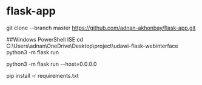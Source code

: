 # flask-app


git clone --branch master https://github.com/adnan-akhonbay/flask-app.git

##Windows PowerShell ISE
cd C:\Users\adnan\OneDrive\Desktop\project\udawi-flask-webinterface
python3 -m flask run

python3 -m flask run --host=0.0.0.0 

pip install -r requirements.txt
